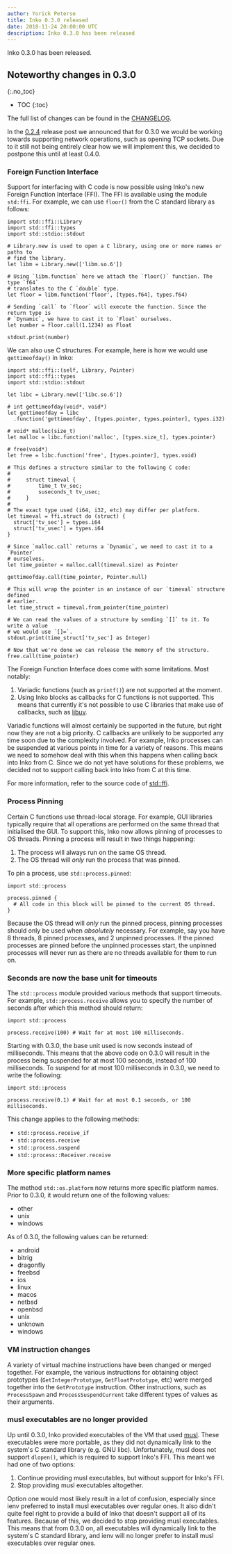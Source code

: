 ```yaml
---
author: Yorick Peterse
title: Inko 0.3.0 released
date: 2018-11-24 20:00:00 UTC
description: Inko 0.3.0 has been released
---
```

<!-- vale off -->

Inko 0.3.0 has been released.

<!-- READ MORE -->

## Noteworthy changes in 0.3.0
{:.no_toc}

* TOC
{:toc}

The full list of changes can be found in the [CHANGELOG][changelog].

In the [0.2.4][0.2.4 release] release post we announced that for 0.3.0 we would
be working towards supporting network operations, such as opening TCP sockets.
Due to it still not being entirely clear how we will implement this, we decided
to postpone this until at least 0.4.0.

### Foreign Function Interface

Support for interfacing with C code is now possible using Inko's new Foreign
Function Interface (FFI). The FFI is available using the module `std:ffi`. For
example, we can use `floor()` from the C standard library as follows:

```inko
import std::ffi::Library
import std::ffi::types
import std::stdio::stdout

# Library.new is used to open a C library, using one or more names or paths to
# find the library.
let libm = Library.new(['libm.so.6'])

# Using `libm.function` here we attach the `floor()` function. The type `f64`
# translates to the C `double` type.
let floor = libm.function('floor', [types.f64], types.f64)

# Sending `call` to `floor` will execute the function. Since the return type is
# `Dynamic`, we have to cast it to `Float` ourselves.
let number = floor.call(1.1234) as Float

stdout.print(number)
```

We can also use C structures. For example, here is how we would use
`gettimeofday()` in Inko:

```inko
import std::ffi::(self, Library, Pointer)
import std::ffi::types
import std::stdio::stdout

let libc = Library.new(['libc.so.6'])

# int gettimeofday(void*, void*)
let gettimeofday = libc
  .function('gettimeofday', [types.pointer, types.pointer], types.i32)

# void* malloc(size_t)
let malloc = libc.function('malloc', [types.size_t], types.pointer)

# free(void*)
let free = libc.function('free', [types.pointer], types.void)

# This defines a structure similar to the following C code:
#
#     struct timeval {
#         time_t tv_sec;
#         suseconds_t tv_usec;
#     }
#
# The exact type used (i64, i32, etc) may differ per platform.
let timeval = ffi.struct do (struct) {
  struct['tv_sec'] = types.i64
  struct['tv_usec'] = types.i64
}

# Since `malloc.call` returns a `Dynamic`, we need to cast it to a `Pointer`
# ourselves.
let time_pointer = malloc.call(timeval.size) as Pointer

gettimeofday.call(time_pointer, Pointer.null)

# This will wrap the pointer in an instance of our `timeval` structure defined
# earlier.
let time_struct = timeval.from_pointer(time_pointer)

# We can read the values of a structure by sending `[]` to it. To write a value
# we would use `[]=`.
stdout.print(time_struct['tv_sec'] as Integer)

# Now that we're done we can release the memory of the structure.
free.call(time_pointer)
```

The Foreign Function Interface does come with some limitations. Most notably:

1. Variadic functions (such as `printf()`) are not supported at the moment.
1. Using Inko blocks as callbacks for C functions is not supported. This means
   that currently it's not possible to use C libraries that make use of
   callbacks, such as [libuv](https://libuv.org/).

Variadic functions will almost certainly be supported in the future, but right
now they are not a big priority. C callbacks are unlikely to be supported any
time soon due to the complexity involved. For example, Inko processes can be
suspended at various points in time for a variety of reasons. This means we need
to somehow deal with this when this happens when calling back into Inko from C.
Since we do not yet have solutions for these problems, we decided not to support
calling back into Inko from C at this time.

For more information, refer to the source code of [std::ffi][std-ffi].

### Process Pinning

Certain C functions use thread-local storage. For example, GUI libraries
typically require that all operations are performed on the same thread that
initialised the GUI. To support this, Inko now allows pinning of processes to OS
threads. Pinning a process will result in two things happening:

1. The process will always run on the same OS thread.
1. The OS thread will _only_ run the process that was pinned.

To pin a process, use `std::process.pinned`:

```inko
import std::process

process.pinned {
  # All code in this block will be pinned to the current OS thread.
}
```

Because the OS thread will _only_ run the pinned process, pinning processes
should only be used when _absolutely_ necessary. For example, say you have 8
threads, 8 pinned processes, and 2 unpinned processes. If the pinned processes
are pinned before the unpinned processes start, the unpinned processes will
never run as there are no threads available for them to run on.

### Seconds are now the base unit for timeouts

The `std::process` module provided various methods that support timeouts. For
example, `std::process.receive` allows you to specify the number of seconds
after which this method should return:

```inko
import std::process

process.receive(100) # Wait for at most 100 milliseconds.
```

Starting with 0.3.0, the base unit used is now seconds instead of milliseconds.
This means that the above code on 0.3.0 will result in the process being
suspended for at most 100 seconds, instead of 100 milliseconds. To suspend for
at most 100 milliseconds in 0.3.0, we need to write the following:

```inko
import std::process

process.receive(0.1) # Wait for at most 0.1 seconds, or 100 milliseconds.
```

This change applies to the following methods:

* `std::process.receive_if`
* `std::process.receive`
* `std::process.suspend`
* `std::process::Receiver.receive`

### More specific platform names

The method `std::os.platform` now returns more specific platform names. Prior to
0.3.0, it would return one of the following values:

* other
* unix
* windows

As of 0.3.0, the following values can be returned:

* android
* bitrig
* dragonfly
* freebsd
* ios
* linux
* macos
* netbsd
* openbsd
* unix
* unknown
* windows

### VM instruction changes

A variety of virtual machine instructions have been changed or merged together.
For example, the various instructions for obtaining object prototypes
(`GetIntegerPrototype`, `GetFloatPrototype`, etc) were merged together into the
`GetPrototype` instruction. Other instructions, such as `ProcessSpawn` and
`ProcessSuspendCurrent` take different types of values as their arguments.

### musl executables are no longer provided

Up until 0.3.0, Inko provided executables of the VM that used
[musl](https://www.musl-libc.org/). These executables were more portable, as
they did not dynamically link to the system's C standard library (e.g. GNU
libc).  Unfortunately, musl does not support `dlopen()`, which is required to
support Inko's FFI. This meant we had one of two options:

1. Continue providing musl executables, but without support for Inko's FFI.
1. Stop providing musl executables altogether.

Option one would most likely result in a lot of confusion, especially since ienv
preferred to install musl executables over regular ones. It also didn't quite
feel right to provide a build of Inko that doesn't support all of its features.
Because of this, we decided to stop providing musl executables. This means that
from 0.3.0 on, all executables will dynamically link to the system's C standard
library, and ienv will no longer prefer to install musl executables over regular
ones.

[changelog]: https://gitlab.com/inko-lang/inko/blob/v0.3.0/CHANGELOG.md#030-november-24-2018
[std-ffi]: https://gitlab.com/inko-lang/inko/blob/7dc4d1c3b1f91640eb9861dc507314e3ed1e86fd/runtime/src/std/ffi.inko
[0.2.4 release]: /news/inko-0-2-4-released/
